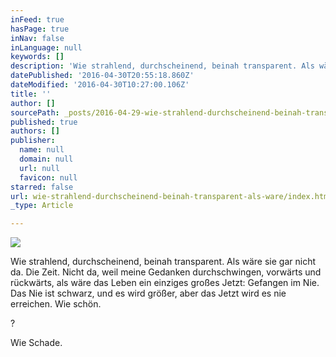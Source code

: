 ```yaml
---
inFeed: true
hasPage: true
inNav: false
inLanguage: null
keywords: []
description: 'Wie strahlend, durchscheinend, beinah transparent. Als wäre sie gar nicht da. Die Zeit. Nicht da, weil meine Gedanken durchschwingen, vorwärts und rückwärts, als wäre das Leben ein einziges großes Jetzt: Gefangen im Nie. Das Nie ist schwarz, und es wird größer, aber das Jetzt wird es nie erreichen. Wie schön. '
datePublished: '2016-04-30T20:55:18.860Z'
dateModified: '2016-04-30T10:27:00.106Z'
title: ''
author: []
sourcePath: _posts/2016-04-29-wie-strahlend-durchscheinend-beinah-transparent-als-ware.md
published: true
authors: []
publisher:
  name: null
  domain: null
  url: null
  favicon: null
starred: false
url: wie-strahlend-durchscheinend-beinah-transparent-als-ware/index.html
_type: Article

---
```

![](https://the-grid-user-content.s3-us-west-2.amazonaws.com/f2af7a17-9143-4819-a30e-44bd0e37a03a.jpg)

Wie strahlend, durchscheinend, beinah transparent. Als wäre sie gar nicht da. Die Zeit. Nicht da, weil meine Gedanken durchschwingen, vorwärts und rückwärts, als wäre das Leben ein einziges großes Jetzt: Gefangen im Nie. Das Nie ist schwarz, und es wird größer, aber das Jetzt wird es nie erreichen. Wie schön. 

? 

Wie Schade.